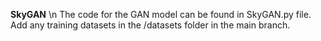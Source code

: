 **SkyGAN**
\n The code for the GAN model can be found in SkyGAN.py file. Add any training datasets in the /datasets folder in the main branch.
